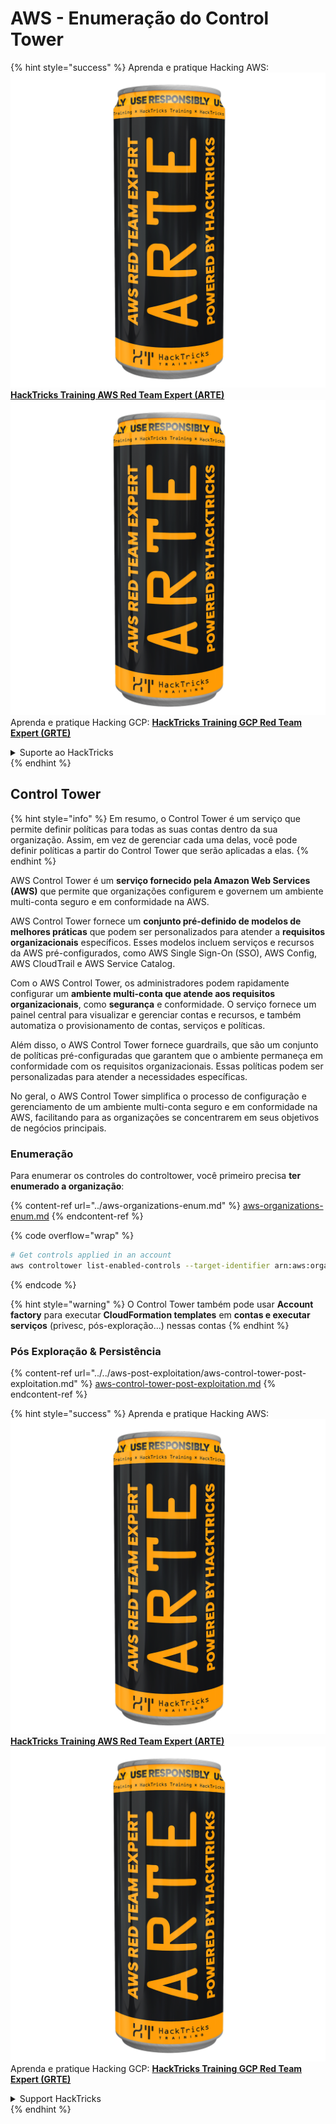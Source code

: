 # AWS - Enumeração do Control Tower

{% hint style="success" %}
Aprenda e pratique Hacking AWS:<img src="../../../../.gitbook/assets/image (1) (1) (1).png" alt="" data-size="line">[**HackTricks Training AWS Red Team Expert (ARTE)**](https://training.hacktricks.xyz/courses/arte)<img src="../../../../.gitbook/assets/image (1) (1) (1).png" alt="" data-size="line">\
Aprenda e pratique Hacking GCP: <img src="../../../../.gitbook/assets/image (2).png" alt="" data-size="line">[**HackTricks Training GCP Red Team Expert (GRTE)**<img src="../../../../.gitbook/assets/image (2).png" alt="" data-size="line">](https://training.hacktricks.xyz/courses/grte)

<details>

<summary>Suporte ao HackTricks</summary>

* Confira os [**planos de assinatura**](https://github.com/sponsors/carlospolop)!
* **Junte-se ao** 💬 [**grupo do Discord**](https://discord.gg/hRep4RUj7f) ou ao [**grupo do telegram**](https://t.me/peass) ou **siga**-nos no **Twitter** 🐦 [**@hacktricks\_live**](https://twitter.com/hacktricks_live)**.**
* **Compartilhe truques de hacking enviando PRs para o** [**HackTricks**](https://github.com/carlospolop/hacktricks) e [**HackTricks Cloud**](https://github.com/carlospolop/hacktricks-cloud) repositórios do github.

</details>
{% endhint %}

## Control Tower

{% hint style="info" %}
Em resumo, o Control Tower é um serviço que permite definir políticas para todas as suas contas dentro da sua organização. Assim, em vez de gerenciar cada uma delas, você pode definir políticas a partir do Control Tower que serão aplicadas a elas.
{% endhint %}

AWS Control Tower é um **serviço fornecido pela Amazon Web Services (AWS)** que permite que organizações configurem e governem um ambiente multi-conta seguro e em conformidade na AWS.

AWS Control Tower fornece um **conjunto pré-definido de modelos de melhores práticas** que podem ser personalizados para atender a **requisitos organizacionais** específicos. Esses modelos incluem serviços e recursos da AWS pré-configurados, como AWS Single Sign-On (SSO), AWS Config, AWS CloudTrail e AWS Service Catalog.

Com o AWS Control Tower, os administradores podem rapidamente configurar um **ambiente multi-conta que atende aos requisitos organizacionais**, como **segurança** e conformidade. O serviço fornece um painel central para visualizar e gerenciar contas e recursos, e também automatiza o provisionamento de contas, serviços e políticas.

Além disso, o AWS Control Tower fornece guardrails, que são um conjunto de políticas pré-configuradas que garantem que o ambiente permaneça em conformidade com os requisitos organizacionais. Essas políticas podem ser personalizadas para atender a necessidades específicas.

No geral, o AWS Control Tower simplifica o processo de configuração e gerenciamento de um ambiente multi-conta seguro e em conformidade na AWS, facilitando para as organizações se concentrarem em seus objetivos de negócios principais.

### Enumeração

Para enumerar os controles do controltower, você primeiro precisa **ter enumerado a organização**:

{% content-ref url="../aws-organizations-enum.md" %}
[aws-organizations-enum.md](../aws-organizations-enum.md)
{% endcontent-ref %}

{% code overflow="wrap" %}
```bash
# Get controls applied in an account
aws controltower list-enabled-controls --target-identifier arn:aws:organizations::<acc_id>:ou/<ou-id>
```
{% endcode %}

{% hint style="warning" %}
O Control Tower também pode usar **Account factory** para executar **CloudFormation templates** em **contas e executar serviços** (privesc, pós-exploração...) nessas contas
{% endhint %}

### Pós Exploração & Persistência

{% content-ref url="../../aws-post-exploitation/aws-control-tower-post-exploitation.md" %}
[aws-control-tower-post-exploitation.md](../../aws-post-exploitation/aws-control-tower-post-exploitation.md)
{% endcontent-ref %}

{% hint style="success" %}
Aprenda e pratique Hacking AWS:<img src="../../../../.gitbook/assets/image (1) (1) (1).png" alt="" data-size="line">[**HackTricks Training AWS Red Team Expert (ARTE)**](https://training.hacktricks.xyz/courses/arte)<img src="../../../../.gitbook/assets/image (1) (1) (1).png" alt="" data-size="line">\
Aprenda e pratique Hacking GCP: <img src="../../../../.gitbook/assets/image (2).png" alt="" data-size="line">[**HackTricks Training GCP Red Team Expert (GRTE)**<img src="../../../../.gitbook/assets/image (2).png" alt="" data-size="line">](https://training.hacktricks.xyz/courses/grte)

<details>

<summary>Support HackTricks</summary>

* Confira os [**planos de assinatura**](https://github.com/sponsors/carlospolop)!
* **Junte-se ao** 💬 [**grupo do Discord**](https://discord.gg/hRep4RUj7f) ou ao [**grupo do telegram**](https://t.me/peass) ou **siga**-nos no **Twitter** 🐦 [**@hacktricks\_live**](https://twitter.com/hacktricks_live)**.**
* **Compartilhe truques de hacking enviando PRs para os repositórios do** [**HackTricks**](https://github.com/carlospolop/hacktricks) e [**HackTricks Cloud**](https://github.com/carlospolop/hacktricks-cloud).

</details>
{% endhint %}

